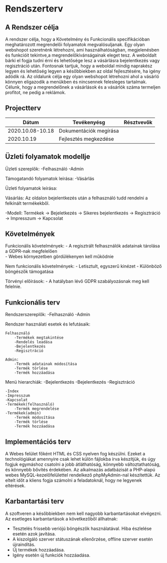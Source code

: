 # Rendszerterv
## A Rendszer célja
A rendszer célja, hogy a Követelmény és Funkcionális specifikációban meghatározott megrendelői folyamatok megvalósuljanak. Egy olyan webshopot szeretnénk létrehozni, ami használhatóságban, megjelenésben és funkcióit tekintve,a megrendelőkívánságainak eleget tesz. A weboldalt bárki el fogja tudni érni és lehetősége lesz a vásárlásra bejelentkezés vagy regisztráció után. Fontosnak tartjuk, hogy a weboldal mindig naprakész legyen és lehetőség legyen a későbbiekben az oldal fejlesztésére, ha igény adódik rá. Az oldalunk célja egy olyan webshopot létrehozni ahol a vásárló könnyen eligazodik a menükben és nincsennek felesleges tartalmak. Célunk, hogy a megrendelőnek a vásárlások és a vásárlók száma termeljen profitot, ne pedig a reklámok.
## Projectterv

|Dátum               |Tevékenyésg           |Résztvevők|
|--------------------|----------------------|----------|
|2020.10.08-10.18| Dokumentációk megírása||
|2020.10.19|Fejlesztés megkezdése||

## Üzleti folyamatok modellje
Üzleti szereplõk:
	-Felhasználó
	-Admin

Támogatandó folyamatok leírása:
	-Vásárlás

Üzleti folyamatok leírása:

Vásárlás:
Az oldalon bejelentkezés után a felhasználó tudd rendelni a felkínált termékekből.

-Modell:
Termékek	-> Bejeletkezés -> Sikeres bejelentkezés
		-> Regisztráció
		-> Impresszum
		-> Kapcsolat

## Követelmények

Funkcionális követelmények:
	- A regisztrált felhasználók adatainak tárolása a GDPR-nak megfelelően	
	- Webes környezetben gördülékenyen kell működnie
 
   Nem funkcionális követelmények:
	- Letisztult, egyszerű kinézet
	- Különböző böngészők támogatása	

   Törvényi előírások:
	- A hatályban lévő GDPR szabályozásnak meg kell felelnie.

## Funkcionális terv

Rendszerszereplők:
	-Felhasználó
	-Admin

Rendszer használati esetek és lefutásaik:

	Felhasználó
		-Termékek megtakintése
		-Rendelés leadása
		-Bejelentkezés
		-Regisztráció
	
	Admin:
		-Termék adatainak módosítása
		-Termék törlése
		-Termék hozzáadása	
	
Menü hierarchiák:
	-Bejelentkezés
		-Bejelentkezés
		-Regisztráció
		
	-Index
	-Impresszum
	-Kapcsolat
	-Termékek(felhasználó)
		-Termék megrendelése
	-Termékek(admin)
		-Termék módosítása
		-Termék törlése
		-Termék hozzáadása

## Implementációs terv
A Webes felület főként HTML és CSS nyelven fog készülni. Ezeket a technológiákat amennyire csak lehet külön fájlokba írva készítjük, és úgy fogjuk egymáshoz csatolni a jobb átláthatóság, könnyebb változtathatóság, és könnyebb bővítés érdekében. Az alkalmazás adatbázisát a PHP-alapú webes MySQL-kezelőfelülettel rendelkező phpMyAdmin-nal készítettük. Az eltelt időt a kliens fogja számolni a feladatoknál, hogy ne legyenek eltérések.

## Karbantartási terv
A szoftveren a későbbiekben nem kell nagyobb karbantartásokat elvégezni. Az esetleges karbantartások a következőből állhatnak:
- Tesztelés frissebb veriójú böngészők használatával. Hiba észlelése esetén azok javítása.
- A kiszolgáló szerver státuszának ellenőrzése, offline szerver esetén újraindítás.
- Új termékek hozzáadása.
- Igény esetén új funkciók hozzáadása.